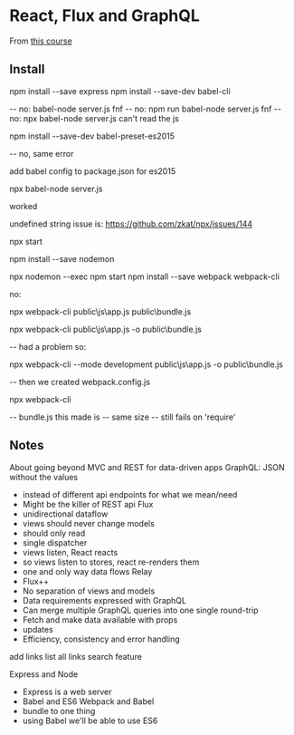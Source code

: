 # React, Flux and GraphQL

From [this course](https://app.pluralsight.com/player?course=react-apps-with-relay-graphql-flux&author=samer-buna&name=react-apps-with-relay-graphql-flux-m1&clip=0&mode=live)

## Install 

npm install --save express
npm install --save-dev babel-cli

-- no: babel-node server.js
fnf
-- no: npm run babel-node server.js
fnf
-- no: npx babel-node server.js
can't read the js

npm install --save-dev babel-preset-es2015

-- no, same error

add babel config to package.json for es2015

npx babel-node server.js 

worked

undefined string issue is: https://github.com/zkat/npx/issues/144

npx start

npm install --save nodemon

npx nodemon --exec npm start
npm install --save webpack webpack-cli

no: 

npx webpack-cli public\js\app.js public\bundle.js

npx webpack-cli public\js\app.js -o public\bundle.js

-- had a problem so: 

npx webpack-cli --mode development public\js\app.js -o public\bundle.js

-- then we created webpack.config.js

npx webpack-cli 

-- bundle.js this made is 
-- same size
-- still fails on 'require'


## Notes

About going beyond MVC and REST for data-driven apps
GraphQL: JSON without the values
  * instead of different api endpoints for what we mean/need
  * Might be the killer of REST api
Flux
  * unidirectional dataflow
  * views should never change models
  * should only read
  * single dispatcher
  * views listen, React reacts
  * so views listen to stores, react re-renders them
  * one and only way data flows
Relay
  * Flux++
  * No separation of views and models
  * Data requirements expressed with GraphQL
  * Can merge multiple GraphQL queries into one single round-trip
  * Fetch and make data available with props
  * updates 
  * Efficiency, consistency and error handling

add links
list all links
search feature

Express and Node
  * Express is a web server
  * Babel and ES6
Webpack and Babel
  * bundle to one thing
  * using Babel we'll be able to use ES6
